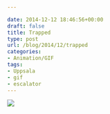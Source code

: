 ```yaml
---

date: 2014-12-12 18:46:56+00:00
draft: false
title: Trapped
type: post
url: /blog/2014/12/trapped
categories:
- Animation/GIF
tags:
- Uppsala
- gif
- escalator
---
```


![](image-asset.gif)

